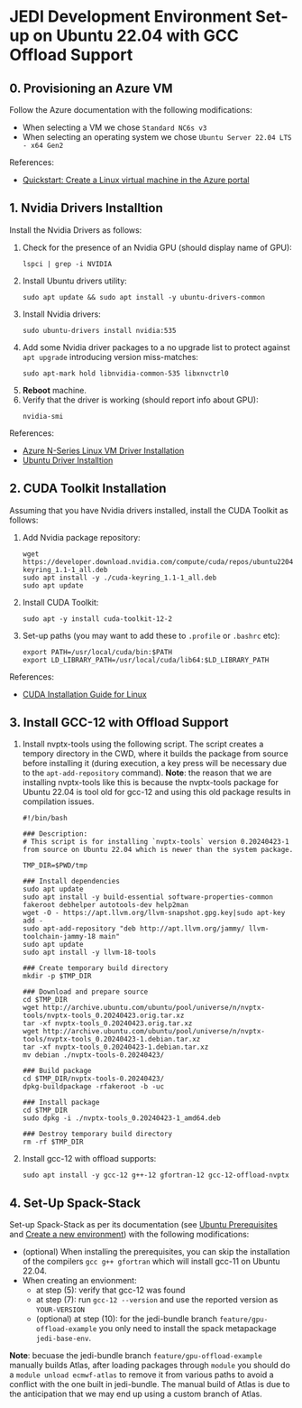 # JEDI Development Environment Set-up on Ubuntu 22.04 with GCC Offload Support

## 0. Provisioning an Azure VM
Follow the Azure documentation with the following modifications:
- When selecting a VM we chose `Standard NC6s v3`
- When selecting an operating system we chose `Ubuntu Server 22.04 LTS - x64 Gen2`

References:
- [Quickstart: Create a Linux virtual machine in the Azure portal](https://learn.microsoft.com/en-us/azure/virtual-machines/linux/quick-create-portal?tabs=ubuntu)

## 1. Nvidia Drivers Installtion

Install the Nvidia Drivers as follows:

1. Check for the presence of an Nvidia GPU (should display name of GPU):
   ```
   lspci | grep -i NVIDIA
   ```
1. Install Ubuntu drivers utility:
   ```
   sudo apt update && sudo apt install -y ubuntu-drivers-common
   ```
1. Install Nvidia drivers:
   ```
   sudo ubuntu-drivers install nvidia:535
   ```
1. Add some Nvidia driver packages to a no upgrade list to protect against `apt upgrade` introducing version miss-matches:
   ```
   sudo apt-mark hold libnvidia-common-535 libxnvctrl0
   ```
1. **Reboot** machine.
1. Verify that the driver is working (should report info about GPU):
   ```
   nvidia-smi
   ```

References:
- [Azure N-Series Linux VM Driver Installation](https://learn.microsoft.com/en-us/azure/virtual-machines/linux/n-series-driver-setup)
- [Ubuntu Driver Installtion](https://ubuntu.com/server/docs/nvidia-drivers-installation)

## 2. CUDA Toolkit Installation

Assuming that you have Nvidia drivers installed, install the CUDA Toolkit as follows:

1. Add Nvidia package repository:
    ```
    wget https://developer.download.nvidia.com/compute/cuda/repos/ubuntu2204/x86_64/cuda-keyring_1.1-1_all.deb
    sudo apt install -y ./cuda-keyring_1.1-1_all.deb
    sudo apt update
    ```
1. Install CUDA Toolkit:
   ```
   sudo apt -y install cuda-toolkit-12-2
   ```
1. Set-up paths (you may want to add these to `.profile` or `.bashrc` etc):
    ```
    export PATH=/usr/local/cuda/bin:$PATH
    export LD_LIBRARY_PATH=/usr/local/cuda/lib64:$LD_LIBRARY_PATH
    ```

References:
- [CUDA Installation Guide for Linux](https://docs.nvidia.com/cuda/cuda-installation-guide-linux/)

## 3. Install GCC-12 with Offload Support

1. Install nvptx-tools using the following script. The script creates a tempory directory in the CWD, where it builds the package from source before installing it (during execution, a key press will be necessary due to the `apt-add-repository` command). **Note**: the reason that we are installing nvptx-tools like this is because the nvptx-tools package for Ubuntu 22.04 is tool old for gcc-12 and using this old package results in compilation issues.
    ```
    #!/bin/bash

    ### Description:
    # This script is for installing `nvptx-tools` version 0.20240423-1 from source on Ubuntu 22.04 which is newer than the system package.

    TMP_DIR=$PWD/tmp

    ### Install dependencies
    sudo apt update
    sudo apt install -y build-essential software-properties-common fakeroot debhelper autotools-dev help2man
    wget -O - https://apt.llvm.org/llvm-snapshot.gpg.key|sudo apt-key add -
    sudo apt-add-repository "deb http://apt.llvm.org/jammy/ llvm-toolchain-jammy-18 main"
    sudo apt update
    sudo apt install -y llvm-18-tools

    ### Create temporary build directory
    mkdir -p $TMP_DIR

    ### Download and prepare source
    cd $TMP_DIR
    wget http://archive.ubuntu.com/ubuntu/pool/universe/n/nvptx-tools/nvptx-tools_0.20240423.orig.tar.xz
    tar -xf nvptx-tools_0.20240423.orig.tar.xz
    wget http://archive.ubuntu.com/ubuntu/pool/universe/n/nvptx-tools/nvptx-tools_0.20240423-1.debian.tar.xz
    tar -xf nvptx-tools_0.20240423-1.debian.tar.xz
    mv debian ./nvptx-tools-0.20240423/

    ### Build package
    cd $TMP_DIR/nvptx-tools-0.20240423/
    dpkg-buildpackage -rfakeroot -b -uc

    ### Install package
    cd $TMP_DIR
    sudo dpkg -i ./nvptx-tools_0.20240423-1_amd64.deb

    ### Destroy temporary build directory
    rm -rf $TMP_DIR
    ```

1. Install gcc-12 with offload supports:
   ```
   sudo apt install -y gcc-12 g++-12 gfortran-12 gcc-12-offload-nvptx
   ```

## 4. Set-Up Spack-Stack

Set-up Spack-Stack as per its documentation (see [Ubuntu Prerequisites](https://spack-stack.readthedocs.io/en/latest/NewSiteConfigs.html#prerequisites-ubuntu-one-off) and [Create a new environment](https://spack-stack.readthedocs.io/en/latest/NewSiteConfigs.html#newsiteconfigs-linux-createenv)) with the following modifications:
- (optional) When installing the prerequisites, you can skip the installation of the compilers `gcc g++ gfortran` which will install gcc-11 on Ubuntu 22.04.
- When creating an envionment:
    - at step (5): verify that gcc-12 was found
    - at step (7): run `gcc-12 --version` and use the reported version as `YOUR-VERSION`
    - (optional) at step (10): for the jedi-bundle branch `feature/gpu-offload-example` you only need to install the spack metapackage `jedi-base-env`.

**Note**: becuase the jedi-bundle branch `feature/gpu-offload-example` manually builds Atlas, after loading packages through `module` you should do a `module unload ecmwf-atlas` to remove it from various paths to avoid a conflict with the one built in jedi-bundle. The manual build of Atlas is due to the anticipation that we may end up using a custom branch of Atlas.

